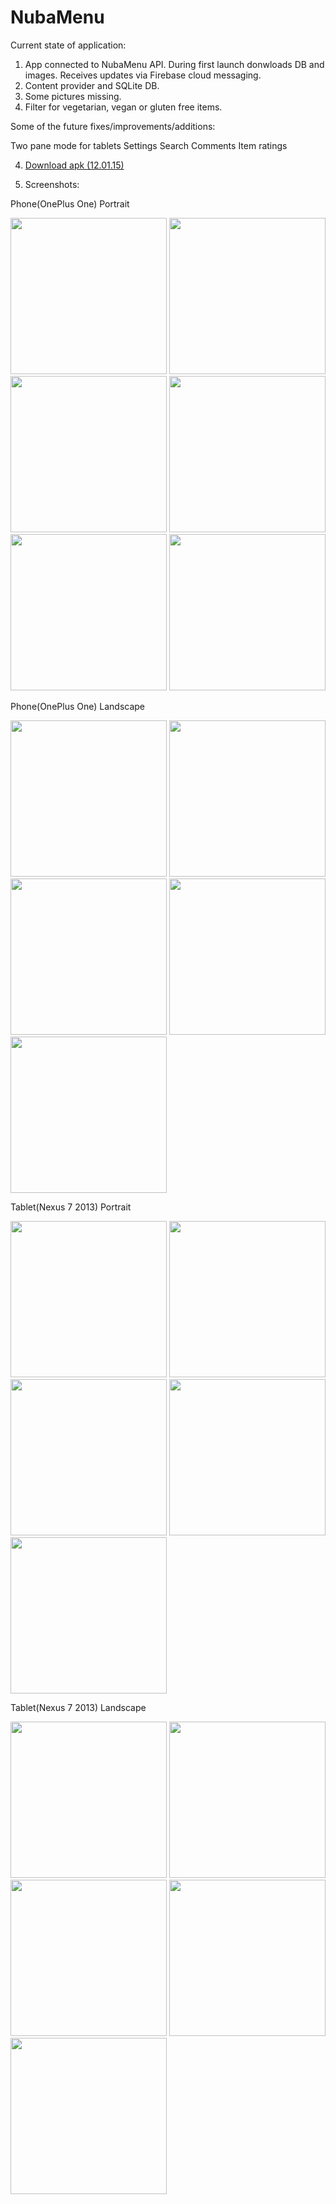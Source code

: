 # NubaMenu
Current state of application:

1. App connected to NubaMenu API. During first launch donwloads DB and images. Receives updates via Firebase cloud messaging.
2. Content provider and SQLite DB.
3. Some pictures missing.  
4. Filter for vegetarian, vegan or gluten free items.

Some of the future fixes/improvements/additions:

Two pane mode for tablets
Settings
Search
Comments
Item ratings

4. <a href="https://www.dropbox.com/s/o7zonipyi30u77o/NubaMenu_12.01.15.apk?dl=0">Download apk (12.01.15)</a>

5. Screenshots:

Phone(OnePlus One) Portrait

<img src="http://i.imgur.com/vSUdhUK.jpg" height="250">
<img src="http://i.imgur.com/uoldzeE.jpg" height="250">
<img src="http://i.imgur.com/PbTr9gx.png" height="250">
<img src="http://i.imgur.com/MoSDG6k.png" height="250">
<img src="http://i.imgur.com/QoRsLnk.png" height="250">
<img src="http://i.imgur.com/FdttZuL.jpg" height="250">

Phone(OnePlus One) Landscape

<img src="http://i.imgur.com/zeZNjd1.jpg" width="250">
<img src="http://i.imgur.com/duDj8OD.jpg" width="250">
<img src="http://i.imgur.com/zf1HPsK.png" width="250">
<img src="http://i.imgur.com/hvTfx5T.png" width="250">
<img src="http://i.imgur.com/3EEM7ht.png" width="250">

Tablet(Nexus 7 2013) Portrait

<img src="http://i.imgur.com/oungg0m.jpg" height="250">
<img src="http://i.imgur.com/xSzYLlE.jpg" height="250">
<img src="http://i.imgur.com/SvhZudx.png" height="250">
<img src="http://i.imgur.com/9wsCdTc.png" height="250">
<img src="http://i.imgur.com/Q8eySs4.png" height="250">


Tablet(Nexus 7 2013) Landscape

<img src="http://i.imgur.com/uC80aqM.jpg" width="250">
<img src="http://i.imgur.com/sJCnBsg.jpg" width="250">
<img src="http://i.imgur.com/VPsb3gl.png" width="250">
<img src="http://i.imgur.com/ZPJdBPM.png" width="250">
<img src="http://i.imgur.com/KnOZmqB.png" width="250">

